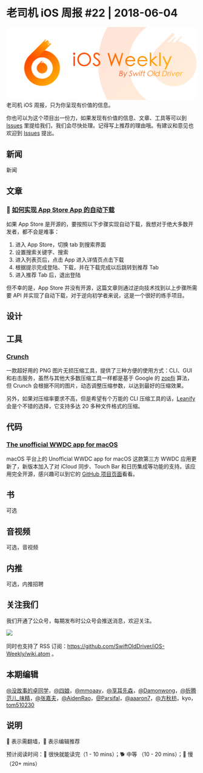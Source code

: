 # 老司机 iOS 周报 #22 | 2018-06-04

![ios-weekly](../assets/ios-weekly.png)
老司机 iOS 周报，只为你呈现有价值的信息。

你也可以为这个项目出一份力，如果发现有价值的信息、文章、工具等可以到 [Issues](https://github.com/SwiftOldDriver/iOS-Weekly/issues) 里提给我们，我们会尽快处理。记得写上推荐的理由哦。有建议和意见也欢迎到 [Issues](https://github.com/SwiftOldDriver/iOS-Weekly/issues) 提出。

## 新闻

新闻


## 文章

### 🐢 [如何实现 App Store App 的自动下载](https://juejin.im/post/5b0a252d51882538b63af5c3)
如果 App Store 是开源的，要按照以下步骤实现自动下载，我想对于绝大多数开发者，都不会是难事：

1. 进入 App Store，切换 tab 到搜索界面
2. 设置搜索关键字、搜索
3. 进入列表页后，点击 App 进入详情页点击下载
4. 根据提示完成登陆、下载，并在下载完成以后跳转到推荐 Tab
5. 进入推荐 Tab 后，退出登陆

但不幸的是，App Store 并没有开源，这篇文章则通过逆向技术找到以上步骤所需要 API 并实现了自动下载，对于逆向初学者来说，这是一个很好的练手项目。


## 设计

## 工具

### [Crunch](https://github.com/chrissimpkins/Crunch)
一款超好用的 PNG 图片无损压缩工具，提供了三种方便的使用方式：CLI、GUI 和右击服务，虽然与其他大多数压缩工具一样都是基于 Google 的 [zopfli](https://github.com/google/zopfli) 算法，但 Crunch 会根据不同的图片，动态调整压缩参数，以达到最好的压缩效果。

另外，如果对压缩率要求不高，但是希望有个万能的 CLI 压缩工具的话，[Leanify](https://github.com/JayXon/Leanify) 会是个不错的选择，它支持多达 20 多种文件格式的压缩。

## 代码

### [The unofficial WWDC app for macOS](https://github.com/insidegui/WWDC)

macOS 平台上的 Unofficial WWDC app for macOS 这款第三方 WWDC 应用更新了，新版本加入了对 iCloud 同步、Touch Bar 和日历集成等功能的支持。该应用完全开源，感兴趣可以到它的 [GitHub 项目页面](https://github.com/insidegui/WWDC)看看。

## 书

可选

## 音视频

可选，音视频

## 内推

可选，内推招聘

## 关注我们

我们开通了公众号，每期发布时公众号会推送消息，欢迎关注。

![](https://github.com/SwiftOldDriver/iOS-Weekly/blob/master/assets/qrcode_for_wechat.jpg?raw=true)

同时也支持了 RSS 订阅：https://github.com/SwiftOldDriver/iOS-Weekly/wiki.atom 。

## 本期编辑

[@没故事的卓同学](https://weibo.com/1926303682/profile)，[@四娘](https://kemchenj.github.io)，[@mmoaay](https://weibo.com/u/1302422271)，[@享耳先森](https://github.com/iblacksun)，[@Damonwong](https://weibo.com/damonone)，[@折腾范儿_味精](http://weibo.com/agvicking)，[@张嘉夫](https://weibo.com/2949394297)，[@AidenRao](https://weibo.com/AidenRao)，[@Parsifal](https://weibo.com/parsifalchang)，[@aaaron7](https://weibo.com/aaaron7)，[@方秋枋](https://weibo.com/100mango)，kyo，[tom510230](https://xiaozhuanlan.com/u/6682065345)

## 说明

🚧 表示需翻墙，🌟 表示编辑推荐

预计阅读时间：🐎 很快就能读完（1 - 10 mins）；🐕 中等 （10 - 20 mins）；🐢 慢（20+ mins）